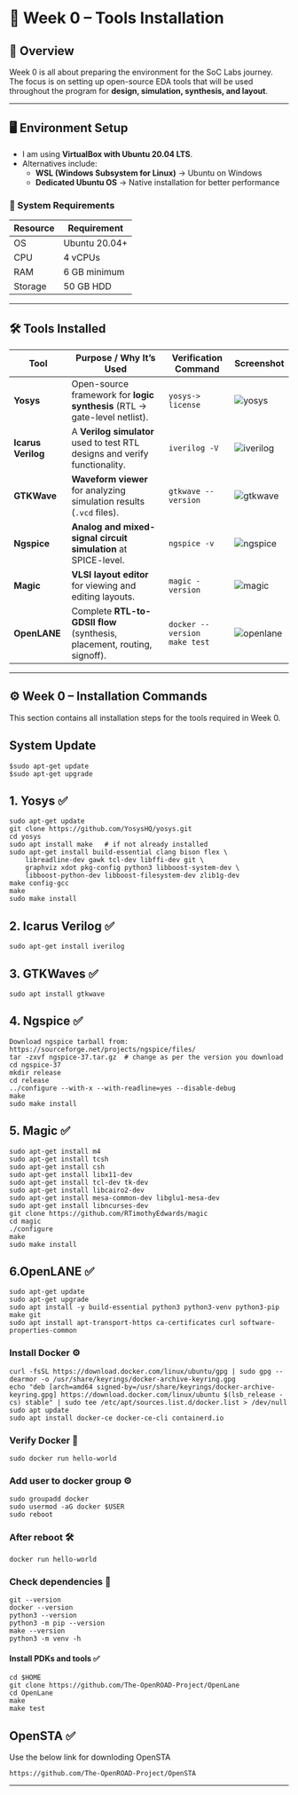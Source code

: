# 🚀 Week 0 – Tools Installation

## 📌 Overview
Week 0 is all about preparing the environment for the SoC Labs journey.  
The focus is on setting up open-source EDA tools that will be used throughout the program for **design, simulation, synthesis, and layout**.

---

## 🖥️ Environment Setup
- I am using **VirtualBox with Ubuntu 20.04 LTS**.  
- Alternatives include:  
  - **WSL (Windows Subsystem for Linux)** → Ubuntu on Windows  
  - **Dedicated Ubuntu OS** → Native installation for better performance  

### 🔧 System Requirements
| Resource | Requirement |
|----------|-------------|
| OS       | Ubuntu 20.04+ |
| CPU      | 4 vCPUs |
| RAM      | 6 GB minimum |
| Storage  | 50 GB HDD |

---

## 🛠️ Tools Installed

| Tool        | Purpose / Why It’s Used | Verification Command | Screenshot |
|-------------|--------------------------|----------------------|-------------|
| **Yosys**   | Open-source framework for **logic synthesis** (RTL → gate-level netlist). | `yosys-> license` | ![yosys](./screenshots/yosys.png) |
| **Icarus Verilog** | A **Verilog simulator** used to test RTL designs and verify functionality. | `iverilog -V` | ![iverilog](./screenshots/iverilog.png) |
| **GTKWave** | **Waveform viewer** for analyzing simulation results (`.vcd` files). | `gtkwave --version` | ![gtkwave](./screenshots/gtkwave.png) |
| **Ngspice** | **Analog and mixed-signal circuit simulation** at SPICE-level. | `ngspice -v` | ![ngspice](./screenshots/ngspice.png) |
| **Magic**   | **VLSI layout editor** for viewing and editing layouts. | `magic -version` | ![magic](./screenshots/magic.png) |
| **OpenLANE** | Complete **RTL-to-GDSII flow** (synthesis, placement, routing, signoff). | `docker --version` <br> `make test` | ![openlane](./screenshots/openlane.png) |

---
## ⚙️ Week 0 – Installation Commands
This section contains all installation steps for the tools required in Week 0. 
## System Update
```
$sudo apt-get update 
$sudo apt-get upgrade 
```

## 1. Yosys ✅
```
sudo apt-get update
git clone https://github.com/YosysHQ/yosys.git
cd yosys
sudo apt install make   # if not already installed
sudo apt-get install build-essential clang bison flex \
    libreadline-dev gawk tcl-dev libffi-dev git \
    graphviz xdot pkg-config python3 libboost-system-dev \
    libboost-python-dev libboost-filesystem-dev zlib1g-dev
make config-gcc
make
sudo make install
```

## 2. Icarus Verilog ✅
```
sudo apt-get install iverilog
```

## 3. GTKWaves ✅
```
sudo apt install gtkwave
```

## 4. Ngspice ✅
```
Download ngspice tarball from: https://sourceforge.net/projects/ngspice/files/
tar -zxvf ngspice-37.tar.gz  # change as per the version you download
cd ngspice-37
mkdir release
cd release
../configure --with-x --with-readline=yes --disable-debug
make
sudo make install
```

## 5. Magic ✅
```
sudo apt-get install m4
sudo apt-get install tcsh
sudo apt-get install csh
sudo apt-get install libx11-dev
sudo apt-get install tcl-dev tk-dev
sudo apt-get install libcairo2-dev
sudo apt-get install mesa-common-dev libglu1-mesa-dev
sudo apt-get install libncurses-dev
git clone https://github.com/RTimothyEdwards/magic
cd magic
./configure
make
sudo make install
```
## 6.OpenLANE ✅
```
sudo apt-get update
sudo apt-get upgrade
sudo apt install -y build-essential python3 python3-venv python3-pip make git
sudo apt install apt-transport-https ca-certificates curl software-properties-common
```
### Install Docker ⚙️
```
curl -fsSL https://download.docker.com/linux/ubuntu/gpg | sudo gpg --dearmor -o /usr/share/keyrings/docker-archive-keyring.gpg
echo "deb [arch=amd64 signed-by=/usr/share/keyrings/docker-archive-keyring.gpg] https://download.docker.com/linux/ubuntu $(lsb_release -cs) stable" | sudo tee /etc/apt/sources.list.d/docker.list > /dev/null
sudo apt update
sudo apt install docker-ce docker-ce-cli containerd.io
```
### Verify Docker 🔬
```
sudo docker run hello-world
```
### Add user to docker group ⚙️
```
sudo groupadd docker
sudo usermod -aG docker $USER
sudo reboot
```
### After reboot 🛠️
```
docker run hello-world
```
### Check dependencies 🔬
```
git --version
docker --version
python3 --version
python3 -m pip --version
make --version
python3 -m venv -h
```
#### Install PDKs and tools ✅
```
cd $HOME
git clone https://github.com/The-OpenROAD-Project/OpenLane
cd OpenLane
make
make test
```
## OpenSTA ✅
Use the below link for downloding OpenSTA
~~~
https://github.com/The-OpenROAD-Project/OpenSTA
~~~
---

